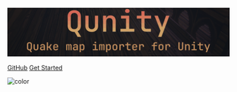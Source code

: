 <!-- _coverpage.md -->

![](_media/banner.png)

[GitHub](https://github.com/chunky-cat/com.chunkycat.qunity)
[Get Started](#quickstart)


![color](#30303a)
